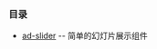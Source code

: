 
### 目录

- [ad-slider](https://aleafworld.github.io/vue-examples/ad-slider/index.html)  -- 简单的幻灯片展示组件
